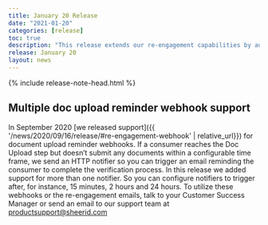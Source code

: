 ```yaml
---
title: January 20 Release
date: "2021-01-20"
categories: [release]
toc: true
description: "This release extends our re-engagement capabilities by adding more HTTP notifiers."
release: January 20
layout: news
---
```


{% include release-note-head.html %}

## Multiple doc upload reminder webhook support

In September 2020 [we released support]({{ '/news/2020/09/16/release/#re-engagement-webhook' | relative_url}}) for document upload reminder webhooks. If a consumer reaches the Doc Upload step but doesn’t submit any documents within a configurable time frame, we send an HTTP notifier so you can trigger an email reminding the consumer to complete the verification process. In this release we added support for more than one notifier. So you can configure notifiers to trigger after, for instance, 15 minutes, 2 hours and 24 hours. To utilize these webhooks or the re-engagement emails, talk to your Customer Success Manager or send an email to our support team at [productsupport@sheerid.com](mailto:productsupport@sheerid.com)
